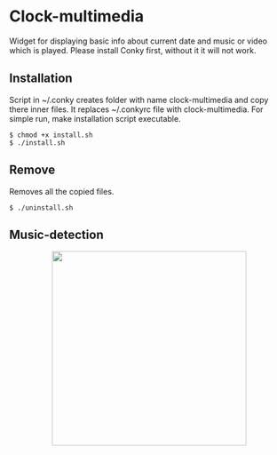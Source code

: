 # Clock-multimedia
Widget for displaying basic info about current date and music or video which is played. Please install Conky first, without it it will not work.

## Installation
Script in ~/.conky creates folder with name clock-multimedia and copy there inner files. It replaces ~/.conkyrc file with clock-multimedia. For simple run, make installation script executable.
```
$ chmod +x install.sh
$ ./install.sh
```
## Remove
Removes all the copied files.
```
$ ./uninstall.sh
```
## Music-detection

<p align="center">
  <img src="https://github.com/linux-wizzard/clock-multimedia/blob/master/songs.png" width="350"/>
</p>
